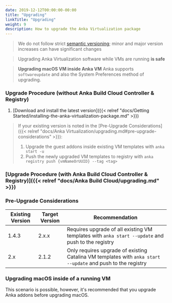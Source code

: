 ```yaml
---
date: 2019-12-12T00:00:00-00:00
title: "Upgrading"
linkTitle: "Upgrading"
weight: 9
description: How to upgrade the Anka Virtualization package
---
```


> We do not follow strict [semantic versioning](https://semver.org/); minor and major version increases can have significant changes

> Upgrading Anka Virtualization software while VMs are running **is safe**

> **Upgrading macOS VM inside Anka VM**
Anka supports `softwareupdate` and also the System Preferences method of upgrading.

### Upgrade Procedure (without Anka Build Cloud Controller & Registry)

1. [Download and install the latest version]({{< relref "docs/Getting Started/installing-the-anka-virtualization-package.md" >}})

> If your existing version is noted in the [Pre-Upgrade Considerations]({{< relref "docs/Anka Virtualization/upgrading.md#pre-upgrade-considerations" >}}):
>
>   1. Upgrade the guest addons inside existing VM templates with `anka start -u`
>   2. Push the newly upgraded VM templates to registry with `anka registry push {vmNameOrUUID} --tag <tag>`

### [Upgrade Procedure (with Anka Build Cloud Controller & Registry)]({{< relref "docs/Anka Build Cloud/upgrading.md" >}})
### Pre-Upgrade Considerations

Existing Version | Target Version | Recommendation
--- | --- | ---
1.4.3 | 2.x.x | Requires upgrade of all existing VM templates with `anka start --update` and push to the registry
2.x | 2.1.2 | Only requires upgrade of existing Catalina VM templates with `anka start --update` and push to the registry

### Upgrading macOS inside of a running VM

This scenario is possible, however, it's recommended that you upgrade Anka addons before upgrading macOS.